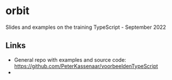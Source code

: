 # orbit
Slides and examples on the training TypeScript - September 2022

## Links
- General repo with examples and source code: https://github.com/PeterKassenaar/voorbeeldenTypeScript
- 
